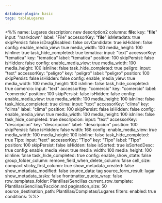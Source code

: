 ```yaml
---

database-plugin: basic
tags: tablaLugares
---
```


<%%
name: Lugares
description: new description2
columns:
  __file__:
    key: "__file__"
    input: "markdown"
    label: "File"
    accessorKey: "__file__"
    isMetadata: true
    skipPersist: false
    isDragDisabled: false
    csvCandidate: true
    isHidden: false
    config:
      enable_media_view: true
      media_width: 100
      media_height: 100
      isInline: true
      task_hide_completed: true
  tematica:
    input: "text"
    accessorKey: "tematica"
    key: "tematica"
    label: "tematica"
    position: 100
    skipPersist: false
    isHidden: false
    config:
      enable_media_view: true
      media_width: 100
      media_height: 100
      isInline: false
      task_hide_completed: true
  peligro:
    input: "text"
    accessorKey: "peligro"
    key: "peligro"
    label: "peligro"
    position: 100
    skipPersist: false
    isHidden: false
    config:
      enable_media_view: true
      media_width: 100
      media_height: 100
      isInline: false
      task_hide_completed: true
  comercio:
    input: "text"
    accessorKey: "comercio"
    key: "comercio"
    label: "comercio"
    position: 100
    skipPersist: false
    isHidden: false
    config:
      enable_media_view: true
      media_width: 100
      media_height: 100
      isInline: false
      task_hide_completed: true
  clima:
    input: "text"
    accessorKey: "clima"
    key: "clima"
    label: "clima"
    position: 100
    skipPersist: false
    isHidden: false
    config:
      enable_media_view: true
      media_width: 100
      media_height: 100
      isInline: false
      task_hide_completed: true
  descripcion:
    input: "text"
    accessorKey: "descripcion"
    key: "descripcion"
    label: "descripcion"
    position: 100
    skipPersist: false
    isHidden: false
    width: 168
    config:
      enable_media_view: true
      media_width: 100
      media_height: 100
      isInline: false
      task_hide_completed: true
  Tipo:
    input: "text"
    accessorKey: "Tipo"
    key: "Tipo"
    label: "Tipo"
    position: 100
    skipPersist: false
    isHidden: false
    isSorted: true
    isSortedDesc: true
    config:
      enable_media_view: true
      media_width: 100
      media_height: 100
      isInline: false
      task_hide_completed: true
config:
  enable_show_state: false
  group_folder_column: 
  remove_field_when_delete_column: false
  cell_size: compact
  sticky_first_column: true
  show_metadata_created: false
  show_metadata_modified: false
  source_data: tag
  source_form_result: lugar
  show_metadata_tasks: false
  frontmatter_quote_wrap: false
  row_templates_folder: Plantillas/Sencillas
  current_row_template: Plantillas/Sencillas/Facción.md
  pagination_size: 50
  source_destination_path: Plantillas/Completas/Lugares
filters:
  enabled: true
  conditions:
%%>